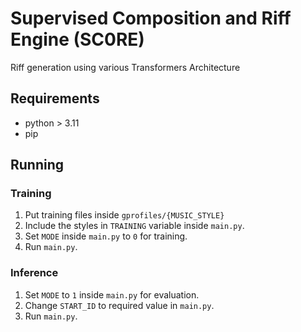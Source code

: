 # Supervised Composition and Riff Engine (SC0RE)
Riff generation using various Transformers Architecture

## Requirements
- python > 3.11
- pip

## Running
### Training
1. Put training files inside `gprofiles/{MUSIC_STYLE}`
2. Include the styles in `TRAINING` variable inside `main.py`.
3. Set `MODE` inside `main.py` to `0` for training.
4. Run `main.py`.

### Inference
1. Set `MODE` to `1` inside `main.py` for evaluation.
2. Change `START_ID` to required value in `main.py`.
3. Run `main.py`.